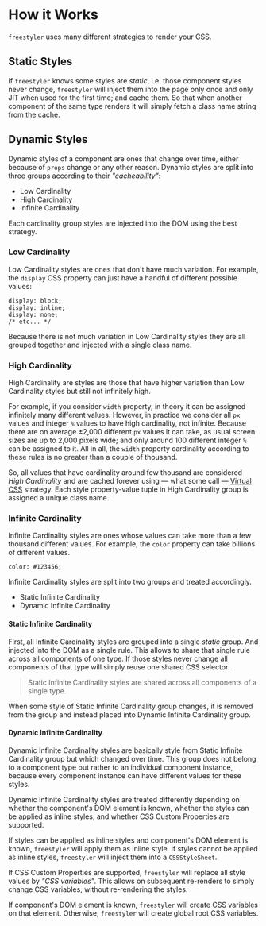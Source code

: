 # How it Works

`freestyler` uses many different strategies to render your CSS.


## Static Styles

If `freestyler` knows some styles are *static*, i.e. those component
styles never change, `freestyler` will inject them into the page only
once and only JIT when used for the first time; and cache them.
So that when another component of the same type renders it will simply
fetch a class name string from the cache.


## Dynamic Styles

Dynamic styles of a component are ones that change over time, either because
of `props` change or any other reason. Dynamic styles are split into three groups
according to their *"cacheability"*:

- Low Cardinality
- High Cardinality
- Infinite Cardinality

Each cardinality group styles are injected into the DOM using the best strategy.


### Low Cardinality

Low Cardinality styles are ones that don't have much variation. For example, the
`display` CSS property can just have a handful of different possible values:

```
display: block;
display: inline;
display: none;
/* etc... */
```

Because there is not much variation in Low Cardinality styles they are all grouped
together and injected with a single class name.


### High Cardinality

High Cardinality are styles are those that have higher variation than Low
Cardinality styles but still not infinitely high.

For example, if you consider `width` property, in theory it can be assigned infinitely
many different values. However, in practice we consider all `px` values and integer
`%` values to have high cardinality, not infinite. Because there are on average ±2,000
different `px` values it can take, as usual screen sizes are up to 2,000 pixels wide;
and only around 100 different integer `%` can be assigned to it. All in all, the `width`
property cardinality according to these rules is no greater than a couple of thousand.

So, all values that have cardinality around few thousand are considered *High Cardinality*
and are cached forever using &mdash; what some call &mdash; [Virtual CSS](https://ryantsao.com/blog/virtual-css-with-styletron)
strategy. Each style property-value tuple in High Cardinality group is assigned a unique class name.


### Infinite Cardinality

Infinite Cardinality styles are ones whose values can take more than a few thousand different
values. For example, the `color` property can take billions of different values.

```
color: #123456;
```

Infinite Cardinality styles are split into two groups and treated accordingly.

- Static Infinite Cardinality
- Dynamic Infinite Cardinality


#### Static Infinite Cardinality

First, all Infinite Cardinality styles are grouped into a single *static* group. And injected
into the DOM as a single rule. This allows to share that single rule across all components
of one type. If those styles never change all components of that type will simply reuse
one shared CSS selector.

> Static Infinite Cardinality styles are shared across all components of
> a single type.

When some style of Static Infinite Cardinality group changes, it is removed from the group and
instead placed into Dynamic Infinite Cardinality group.


#### Dynamic Infinite Cardinality

Dynamic Infinite Cardinality styles are basically style from Static Infinite Cardinality group
but which changed over time. This group does not belong to a component type but rather to an
individual component instance, because every component instance can have different values for
these styles.

Dynamic Infinite Cardinality styles are treated differently depending on whether the component's
DOM element is known, whether the styles can be applied as inline styles, and whether CSS Custom
Properties are supported.

If styles can be applied as inline styles and component's DOM element is known, `freestyler` will
apply them as inline style. If styles cannot be applied as inline styles, `freestyler` will inject
them into a `CSSStyleSheet`.

If CSS Custom Properties are supported, `freestyler` will replace all style values by *"CSS variables"*.
This allows on subsequent re-renders to simply change CSS variables, without re-rendering the styles.

If component's DOM element is known, `freestyler` will create CSS variables on that element. Otherwise,
`freestyler` will create global root CSS variables.
